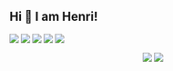 ## Hi 👋 I am Henri!
<p align = "center">
  
[<img src="https://img.shields.io/badge/portfolio-%2312100E.svg?&style=for-the-badge&logo=github&logoColor=white" />](https://hnrazevedo.github.io/)
[<img src="https://img.shields.io/badge/linkedin-%230077B5.svg?&style=for-the-badge&logo=linkedin&logoColor=white" />](https://www.linkedin.com/in/henri-azevedo-063757148/)
[<img src="https://img.shields.io/badge/facebook-%230077B5.svg?&style=for-the-badge&logo=facebook&logoColor=white" />](https://www.facebook.com/Azevedo.Henri)
[<img src = "https://img.shields.io/badge/instagram-%23E4405F.svg?&style=for-the-badge&logo=instagram&logoColor=white">](https://www.instagram.com/azevedohenri/)
 ![](https://img.shields.io/github/followers/hnrazevedo?style=for-the-badge&logo=appveyor)

<p align = "center">
  <img src = "https://github-readme-stats.vercel.app/api?username=hnrazevedo&show_icons=true&theme=dark&line_height=27">
  <img src = "https://github-readme-stats.vercel.app/api/top-langs/?username=hnrazevedo&theme=dark&hide=css,html">
</p>
